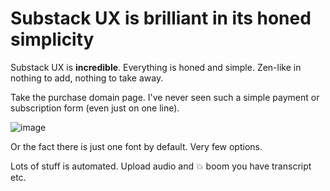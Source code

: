 # Substack UX is brilliant in its honed simplicity 

Substack UX is **incredible**. Everything is honed and simple. Zen-like in nothing to add, nothing to take away.

Take the purchase domain page. I've never seen such a simple payment or subscription form (even just on one line).

![image](https://github.com/user-attachments/assets/e13b9728-1363-41fc-97c5-04531a5bac75)

Or the fact there is just one font by default. Very few options.

Lots of stuff is automated. Upload audio and 💥 boom you have transcript etc.
